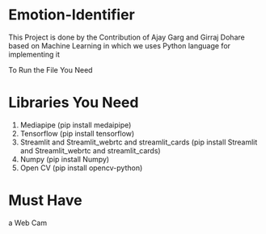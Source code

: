 # Emotion-Identifier
This Project is done by the Contribution of Ajay Garg and Girraj Dohare based on Machine Learning in which we uses Python language for implementing it 

To Run the File You Need

# Libraries You Need 
1. Mediapipe (pip install medaipipe)
2. Tensorflow (pip install tensorflow)
3. Streamlit and Streamlit_webrtc and streamlit_cards  (pip install Streamlit and Streamlit_webrtc and streamlit_cards)
4. Numpy (pip install Numpy)
5. Open CV (pip install opencv-python)

# Must Have 
a Web Cam 
